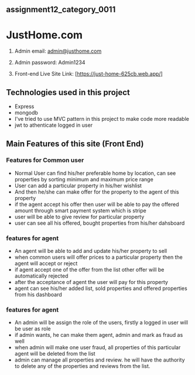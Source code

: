 ## assignment12_category_0011

# JustHome.com

1. Admin email: admin@justhome.com

2. Admin password: Admin1234

3. Front-end Live Site Link: [https://just-home-625cb.web.app/]

## Technologies used in this project

- Express
- mongodb
- I've tried to use MVC pattern in this project to make code more readable
- jwt to athenticate logged in user

## Main Features of this site (Front End)

### Features for Common user

- Normal User can find his/her preferable home by location, can see properties by sorting minimum and maximum price range
- User can add a particular property in his/her wishlist
- And then he/she can make offer for the property to the agent of this property
- if the agent accept his offer then user will be able to pay the offered amount through smart payment system which is stripe
- user will be able to give review for particular property
- user can see all his offered, bought properties from his/her dahsboard

### features for agent

- An agent will be able to add and update his/her property to sell
- when common users will offer prices to a particular property then the agent will accept or reject
- if agent accept one of the offer from the list other offer will be automatically rejected
- after the acceptance of agent the user will pay for this property
- agent can see his/her added list, sold properties and offered properties from his dashboard

### features for agent

- An admin will be assign the role of the users, firstly a logged in user will be user as role
- if admin wants, he can make them agent, admin and mark as fraud as well
- when admin will make one user fraud, all properties of this particular agent will be deleted from the list
- admin can manage all properties and review. he will have the authority to delete any of the properties and reviews from the list.
